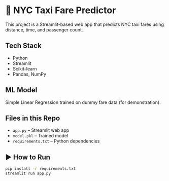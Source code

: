 # 🚕 NYC Taxi Fare Predictor

This project is a Streamlit-based web app that predicts NYC taxi fares using distance, time, and passenger count.

##  Tech Stack

- Python
- Streamlit
- Scikit-learn
- Pandas, NumPy

##  ML Model

Simple Linear Regression trained on dummy fare data (for demonstration).

##  Files in this Repo

- `app.py` – Streamlit web app
- `model.pkl` – Trained model
- `requirements.txt` – Python dependencies

## ▶ How to Run

```bash
pip install -r requirements.txt
streamlit run app.py
